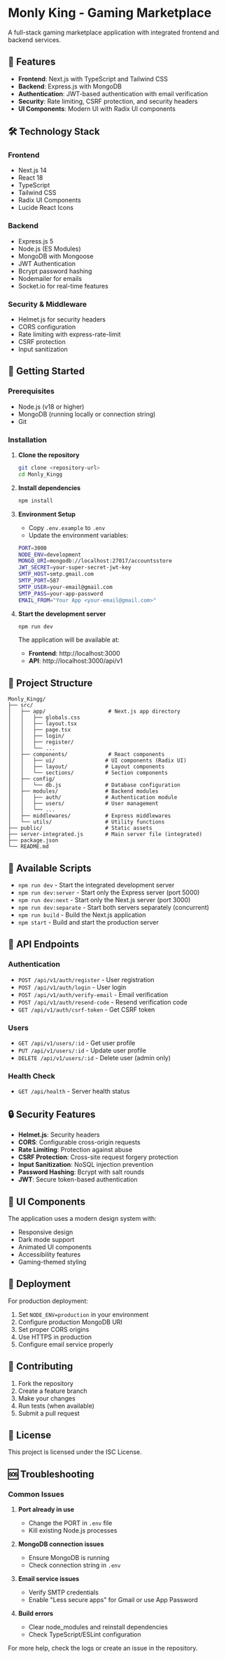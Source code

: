 # Monly King - Gaming Marketplace

A full-stack gaming marketplace application with integrated frontend and backend services.

## 🚀 Features

- **Frontend**: Next.js with TypeScript and Tailwind CSS
- **Backend**: Express.js with MongoDB
- **Authentication**: JWT-based authentication with email verification
- **Security**: Rate limiting, CSRF protection, and security headers
- **UI Components**: Modern UI with Radix UI components

## 🛠️ Technology Stack

### Frontend
- Next.js 14
- React 18
- TypeScript
- Tailwind CSS
- Radix UI Components
- Lucide React Icons

### Backend
- Express.js 5
- Node.js (ES Modules)
- MongoDB with Mongoose
- JWT Authentication
- Bcrypt password hashing
- Nodemailer for emails
- Socket.io for real-time features

### Security & Middleware
- Helmet.js for security headers
- CORS configuration
- Rate limiting with express-rate-limit
- CSRF protection
- Input sanitization

## 🚀 Getting Started

### Prerequisites
- Node.js (v18 or higher)
- MongoDB (running locally or connection string)
- Git

### Installation

1. **Clone the repository**
   ```bash
   git clone <repository-url>
   cd Monly_Kingg
   ```

2. **Install dependencies**
   ```bash
   npm install
   ```

3. **Environment Setup**
   - Copy `.env.example` to `.env`
   - Update the environment variables:
   ```bash
   PORT=3000
   NODE_ENV=development
   MONGO_URI=mongodb://localhost:27017/accountsstore
   JWT_SECRET=your-super-secret-jwt-key
   SMTP_HOST=smtp.gmail.com
   SMTP_PORT=587
   SMTP_USER=your-email@gmail.com
   SMTP_PASS=your-app-password
   EMAIL_FROM="Your App <your-email@gmail.com>"
   ```

4. **Start the development server**
   ```bash
   npm run dev
   ```

   The application will be available at:
   - **Frontend**: http://localhost:3000
   - **API**: http://localhost:3000/api/v1

## 📁 Project Structure

```
Monly_Kingg/
├── src/
│   ├── app/                    # Next.js app directory
│   │   ├── globals.css
│   │   ├── layout.tsx
│   │   ├── page.tsx
│   │   ├── login/
│   │   ├── register/
│   │   └── ...
│   ├── components/             # React components
│   │   ├── ui/                # UI components (Radix UI)
│   │   ├── layout/            # Layout components
│   │   └── sections/          # Section components
│   ├── config/
│   │   └── db.js              # Database configuration
│   ├── modules/               # Backend modules
│   │   ├── auth/              # Authentication module
│   │   ├── users/             # User management
│   │   └── ...
│   ├── middlewares/           # Express middlewares
│   └── utils/                 # Utility functions
├── public/                    # Static assets
├── server-integrated.js       # Main server file (integrated)
├── package.json
└── README.md
```

## 🔧 Available Scripts

- `npm run dev` - Start the integrated development server
- `npm run dev:server` - Start only the Express server (port 5000)
- `npm run dev:next` - Start only the Next.js server (port 3000)
- `npm run dev:separate` - Start both servers separately (concurrent)
- `npm run build` - Build the Next.js application
- `npm start` - Build and start the production server

## 🔗 API Endpoints

### Authentication
- `POST /api/v1/auth/register` - User registration
- `POST /api/v1/auth/login` - User login
- `POST /api/v1/auth/verify-email` - Email verification
- `POST /api/v1/auth/resend-code` - Resend verification code
- `GET /api/v1/auth/csrf-token` - Get CSRF token

### Users
- `GET /api/v1/users/:id` - Get user profile
- `PUT /api/v1/users/:id` - Update user profile
- `DELETE /api/v1/users/:id` - Delete user (admin only)

### Health Check
- `GET /api/health` - Server health status

## 🔒 Security Features

- **Helmet.js**: Security headers
- **CORS**: Configurable cross-origin requests
- **Rate Limiting**: Protection against abuse
- **CSRF Protection**: Cross-site request forgery protection
- **Input Sanitization**: NoSQL injection prevention
- **Password Hashing**: Bcrypt with salt rounds
- **JWT**: Secure token-based authentication

## 🎨 UI Components

The application uses a modern design system with:
- Responsive design
- Dark mode support
- Animated UI components
- Accessibility features
- Gaming-themed styling

## 🚀 Deployment

For production deployment:

1. Set `NODE_ENV=production` in your environment
2. Configure production MongoDB URI
3. Set proper CORS origins
4. Use HTTPS in production
5. Configure email service properly

## 🤝 Contributing

1. Fork the repository
2. Create a feature branch
3. Make your changes
4. Run tests (when available)
5. Submit a pull request

## 📝 License

This project is licensed under the ISC License.

## 🆘 Troubleshooting

### Common Issues

1. **Port already in use**
   - Change the PORT in `.env` file
   - Kill existing Node.js processes

2. **MongoDB connection issues**
   - Ensure MongoDB is running
   - Check connection string in `.env`

3. **Email service issues**
   - Verify SMTP credentials
   - Enable "Less secure apps" for Gmail or use App Password

4. **Build errors**
   - Clear node_modules and reinstall dependencies
   - Check TypeScript/ESLint configuration

For more help, check the logs or create an issue in the repository.